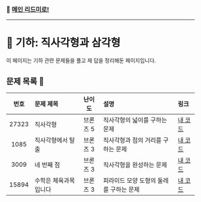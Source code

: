 ### 🚀 [메인 리드미로!](../../README.md)

---

# 📐 기하: 직사각형과 삼각형 

이 페이지는 기하 관련 문제들을 풀고 제 답을 정리해둔 페이지입니다.

##  문제 목록 📝

| 번호   | 문제 제목                  | 난이도    | 설명 | 링크                            |
|:------:|:---------------------------|:---------:|:------|:-----------------------------|
| 27323  | 직사각형                    | 브론즈 5   |직사각형의 넓이를 구하는 문제| [내 코드](./Problem27323.cpp)  |
| 1085   | 직사각형에서 탈출           | 브론즈 3   |직사각형과 점의 거리를 구하는 문제| [내 코드](./Problem1085.cpp)  |
| 3009   | 네 번째 점                  | 브론즈 3   |직사각형을 완성하는 문제| [내 코드](./Problem3009.cpp)  |
| 15894  | 수학은 체육과목 입니다      | 브론즈 3   |피라미드 모양 도형의 둘레를 구하는 문제| [내 코드](./Problem15894.cpp)  |
